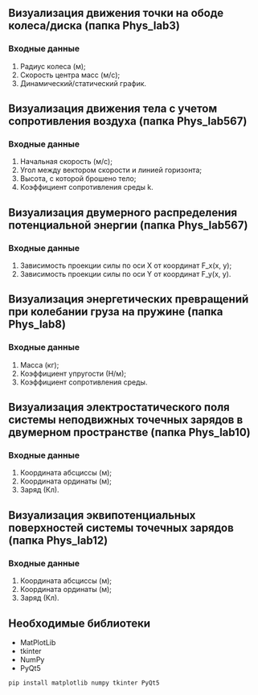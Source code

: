 ## Визуализация движения точки на ободе колеса/диска (папка Phys_lab3)

### Входные данные

1) Радиус колеса (м);
2) Скорость центра масс (м/c);
3) Динамический/статический график.

## Визуализация движения тела с учетом сопротивления воздуха (папка Phys_lab567)

### Входные данные

1) Начальная скорость (м/с);
2) Угол между вектором скорости и линией горизонта;
3) Высота, с которой брошено тело;
4) Коэффициент сопротивления среды k.

## Визуализация двумерного распределения потенциальной энергии (папка Phys_lab567)

### Входные данные

1) Зависимость проекции силы по оси X от координат F_x(x, y);
2) Зависимость проекции силы по оси Y от координат F_y(x, y).

## Визуализация энергетических превращений при колебании груза на пружине (папка Phys_lab8)

### Входные данные

1) Масса (кг);
2) Коэффициент упругости (Н/м);
3) Коэффициент сопротивления среды.
   
##  Визуализация электростатического поля системы неподвижных точечных зарядов в двумерном пространстве (папка Phys_lab10)

### Входные данные

1) Координата абсциссы (м);
2) Координата ординаты (м);
3) Заряд (Кл).

##  Визуализация эквипотенциальных поверхностей системы точечных зарядов (папка Phys_lab12)

### Входные данные

1) Координата абсциссы (м);
2) Координата ординаты (м);
3) Заряд (Кл).

## Необходимые библиотеки
- MatPlotLib
- tkinter
- NumPy
- PyQt5

```pip install matplotlib numpy tkinter PyQt5```
